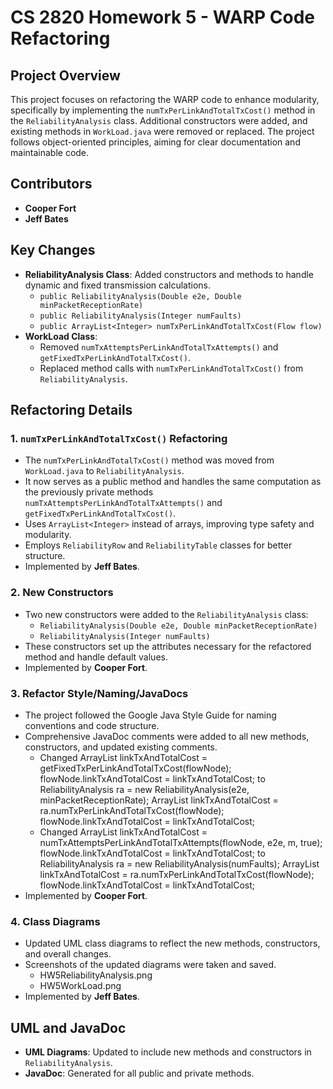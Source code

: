 # CS 2820 Homework 5 - WARP Code Refactoring

## Project Overview
This project focuses on refactoring the WARP code to enhance modularity, specifically by implementing the `numTxPerLinkAndTotalTxCost()` method in the `ReliabilityAnalysis` class. Additional constructors were added, and existing methods in `WorkLoad.java` were removed or replaced. The project follows object-oriented principles, aiming for clear documentation and maintainable code.

## Contributors
- **Cooper Fort** 
- **Jeff Bates** 

## Key Changes
- **ReliabilityAnalysis Class**: Added constructors and methods to handle dynamic and fixed transmission calculations.
  - `public ReliabilityAnalysis(Double e2e, Double minPacketReceptionRate)`
  - `public ReliabilityAnalysis(Integer numFaults)`
  - `public ArrayList<Integer> numTxPerLinkAndTotalTxCost(Flow flow)`
- **WorkLoad Class**: 
  - Removed `numTxAttemptsPerLinkAndTotalTxAttempts()` and `getFixedTxPerLinkAndTotalTxCost()`.
  - Replaced method calls with `numTxPerLinkAndTotalTxCost()` from `ReliabilityAnalysis`.

## Refactoring Details
### 1. `numTxPerLinkAndTotalTxCost()` Refactoring
- The `numTxPerLinkAndTotalTxCost()` method was moved from `WorkLoad.java` to `ReliabilityAnalysis`.
- It now serves as a public method and handles the same computation as the previously private methods `numTxAttemptsPerLinkAndTotalTxAttempts()` and `getFixedTxPerLinkAndTotalTxCost()`.
- Uses `ArrayList<Integer>` instead of arrays, improving type safety and modularity.
- Employs `ReliabilityRow` and `ReliabilityTable` classes for better structure.
- Implemented by **Jeff Bates**.

### 2. New Constructors
- Two new constructors were added to the `ReliabilityAnalysis` class:
  - `ReliabilityAnalysis(Double e2e, Double minPacketReceptionRate)`
  - `ReliabilityAnalysis(Integer numFaults)`
- These constructors set up the attributes necessary for the refactored method and handle default values.
- Implemented by **Cooper Fort**.

### 3. Refactor Style/Naming/JavaDocs
- The project followed the Google Java Style Guide for naming conventions and code structure.
- Comprehensive JavaDoc comments were added to all new methods, constructors, and updated existing comments.
  - Changed 
      ArrayList<Integer> linkTxAndTotalCost = getFixedTxPerLinkAndTotalTxCost(flowNode);
      flowNode.linkTxAndTotalCost = linkTxAndTotalCost;
    to 
      ReliabilityAnalysis ra = new ReliabilityAnalysis(e2e, minPacketReceptionRate);
      ArrayList<Integer> linkTxAndTotalCost = ra.numTxPerLinkAndTotalTxCost(flowNode);
      flowNode.linkTxAndTotalCost = linkTxAndTotalCost;
  - Changed
      ArrayList<Integer> linkTxAndTotalCost =
      numTxAttemptsPerLinkAndTotalTxAttempts(flowNode, e2e, m, true);
      flowNode.linkTxAndTotalCost = linkTxAndTotalCost;
    to
      ReliabilityAnalysis ra = new ReliabilityAnalysis(numFaults);
      ArrayList<Integer> linkTxAndTotalCost = ra.numTxPerLinkAndTotalTxCost(flowNode);
      flowNode.linkTxAndTotalCost = linkTxAndTotalCost;
- Implemented by **Cooper Fort**.

### 4. Class Diagrams
- Updated UML class diagrams to reflect the new methods, constructors, and overall changes.
- Screenshots of the updated diagrams were taken and saved.
  - HW5ReliabilityAnalysis.png
  - HW5WorkLoad.png
- Implemented by **Jeff Bates**.

## UML and JavaDoc
- **UML Diagrams**: Updated to include new methods and constructors in `ReliabilityAnalysis`.
- **JavaDoc**: Generated for all public and private methods.



